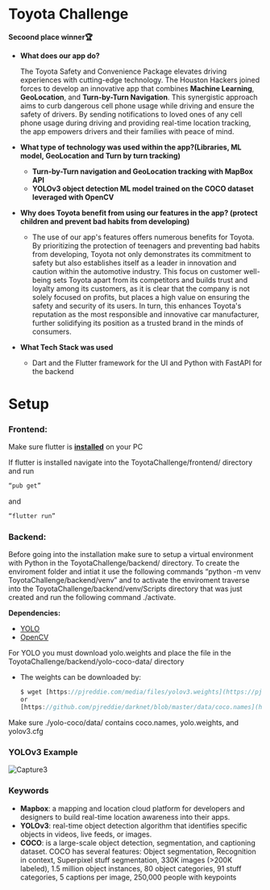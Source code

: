 # Toyota Challenge
**Secoond place winner🏆**

- **What does our app do?**
    
    The Toyota Safety and Convenience Package elevates driving experiences with cutting-edge technology. The Houston Hackers joined forces to develop an innovative app that combines **Machine Learning**, **GeoLocation**, and **Turn-by-Turn Navigation**. This synergistic approach aims to curb dangerous cell phone usage while driving and ensure the safety of drivers. By sending notifications to loved ones of any cell phone usage during driving and providing real-time location tracking, the app empowers drivers and their families with peace of mind.
    
- **What type of technology was used within the app?(Libraries, ML model, GeoLocation and Turn by turn tracking)**
    - **Turn-by-Turn navigation and GeoLocation tracking with MapBox API** 
    - **YOLOv3 object detection ML model trained on the COCO dataset leveraged with OpenCV**
- **Why does Toyota benefit from using our features in the app? (protect children and prevent bad habits from developing)**
    - The use of our app's features offers numerous benefits for Toyota. By prioritizing the protection of teenagers and preventing bad habits from developing, Toyota not only demonstrates its commitment to safety but also establishes itself as a leader in innovation and caution within the automotive industry. This focus on customer well-being sets Toyota apart from its competitors and builds trust and loyalty among its customers, as it is clear that the company is not solely focused on profits, but places a high value on ensuring the safety and security of its users. In turn, this enhances Toyota's reputation as the most responsible and innovative car manufacturer, further solidifying its position as a trusted brand in the minds of consumers.
- **What Tech Stack was used**
    - Dart and the Flutter framework for the UI and Python with FastAPI for the backend

# **Setup**

### F**rontend:**

Make sure flutter is [**installed**](https://docs.flutter.dev/get-started/install) on your PC 

If flutter is installed navigate into the ToyotaChallenge/frontend/ directory and run 

```jsx
“pub get” 
```

and 

```jsx
“flutter run”
```

### **Backend:**

Before going into the installation make sure to setup a virtual environment with Python in the ToyotaChallenge/backend/ directory. To create the enviroment folder and intiat it use the following commands “python -m venv ToyotaChallenge/backend/venv” and to activate the enviroment traverse into the ToyotaChallenge/backend/venv/Scripts  directory that was just created and run the following command ./activate.

**Dependencies:**

<ul>
    <li> 
        <a href="https://pjreddie.com/darknet/yolo/" >YOLO</a>
    </li>
    <li>
        <a href="https://opencv.org/" >OpenCV</a>
    </li>
</ul>

For YOLO you must download yolo.weights and place the file in the ToyotaChallenge/backend/yolo-coco-data/ directory

- The weights can be downloaded by:
    
    ```jsx
    $ wget [https://pjreddie.com/media/files/yolov3.weights](https://pjreddie.com/media/files/yolov3.weights)
    or
    [https://github.com/pjreddie/darknet/blob/master/data/coco.names](https://github.com/pjreddie/darknet/blob/master/data/coco.names)
    ```
    

Make sure ./yolo-coco/data/ contains coco.names, yolo.weights, and yolov3.cfg

### YOLOv3 Example
![Capture3](https://user-images.githubusercontent.com/46977634/80386874-e0263780-889f-11ea-9db5-42aada0293cf.JPG)

### Keywords
- **Mapbox**: a mapping and location cloud platform for developers and designers to build real-time location awareness into their apps.
- **YOLOv3**: real-time object detection algorithm that identifies specific objects in videos, live feeds, or images.
- **COCO**: is a large-scale object detection, segmentation, and captioning dataset. COCO has several features: Object segmentation, Recognition in context, Superpixel stuff segmentation, 330K images (>200K labeled), 1.5 million object instances, 80 object categories, 91 stuff categories, 5 captions per image, 250,000 people with keypoints
